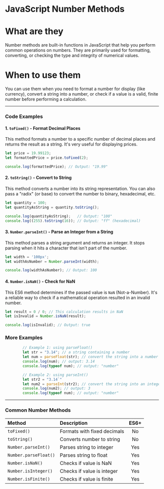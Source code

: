 # JavaScript Number Methods

# What are they

Number methods are built-in functions in JavaScript that help you perform common operations on numbers. They are primarily used for formatting, converting, or checking the type and integrity of numerical values.


# When to use them

You can use them when you need to format a number for display (like currency), convert a string into a number, or check if a value is a valid, finite number before performing a calculation.

---

### Code Examples

#### 1. `toFixed()` - Format Decimal Places
This method formats a number to a specific number of decimal places and returns the result as a string. It's very useful for displaying prices.

```javascript
let price = 19.99123;
let formattedPrice = price.toFixed(2);

console.log(formattedPrice); // Output: "19.99"
```

#### 2. `toString()` - Convert to String
This method converts a number into its string representation. You can also pass a "radix" (or base) to convert the number to binary, hexadecimal, etc.

```javascript
let quantity = 100;
let quantityAsString = quantity.toString();

console.log(quantityAsString);   // Output: "100"
console.log((255).toString(16)); // Output: "ff" (hexadecimal)
```

#### 3. `Number.parseInt()` - Parse an Integer from a String
This method parses a string argument and returns an integer. It stops parsing when it hits a character that isn't part of the number.

```javascript
let width = '100px';
let widthAsNumber = Number.parseInt(width);

console.log(widthAsNumber); // Output: 100
```

#### 4. `Number.isNaN()` - Check for NaN
This ES6 method determines if the passed value is `NaN` (Not-a-Number). It's a reliable way to check if a mathematical operation resulted in an invalid number.

```javascript
let result = 0 / 0; // This calculation results in NaN
let isInvalid = Number.isNaN(result);

console.log(isInvalid); // Output: true
```

### More Examples
```javascript
        // Example 1: using parseFloat()
        let str = "3.14"; // a string containing a number
        let num = parseFloat(str); // convert the string into a number
        console.log(num); // output: 3.14
        console.log(typeof num); // output: "number"

        // Example 2: using parseInt()
        let str2 = "3.14`"
        let num2 = parseInt(str2); // convert the string into an integer
        console.log(num2); // output: 3
        console.log(typeof num); // output: "number"
```

---

### Common Number Methods

| Method | Description | ES6+ |
| :--- | :--- | :---: |
| `toFixed()` | Formats with fixed decimals | No |
| `toString()` | Converts number to string | No |
| `Number.parseInt()` | Parses string to integer | Yes |
| `Number.parseFloat()`| Parses string to float | Yes |
| `Number.isNaN()` | Checks if value is NaN | Yes |
| `Number.isInteger()` | Checks if value is integer | Yes |
| `Number.isFinite()` | Checks if value is finite | Yes |